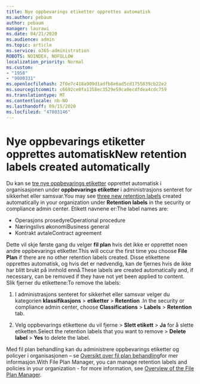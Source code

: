 ```yaml
---
title: Nye oppbevarings etiketter opprettes automatisk
ms.author: pebaum
author: pebaum
manager: laurawi
ms.date: 04/21/2020
ms.audience: admin
ms.topic: article
ms.service: o365-administration
ROBOTS: NOINDEX, NOFOLLOW
localization_priority: Normal
ms.custom:
- "1958"
- "9000331"
ms.openlocfilehash: 2f0e7c418a909d1adfb8e6ad5cd1755839cb22e2
ms.sourcegitcommit: c6692ce0fa1358ec3529e59ca0ecdfdea4cdc759
ms.translationtype: MT
ms.contentlocale: nb-NO
ms.lasthandoff: 09/15/2020
ms.locfileid: "47803146"
---
```

# <a name="new-retention-labels-created-automatically"></a><span data-ttu-id="bcb5a-102">Nye oppbevarings etiketter opprettes automatisk</span><span class="sxs-lookup"><span data-stu-id="bcb5a-102">New retention labels created automatically</span></span>

<span data-ttu-id="bcb5a-103">Du kan se [tre nye oppbevarings etiketter](https://docs.microsoft.com/microsoft-365/compliance/file-plan-manager) opprettet automatisk i organisasjonen under **oppbevarings etiketter** i administrasjons senteret for sikkerhet eller samsvar.</span><span class="sxs-lookup"><span data-stu-id="bcb5a-103">You may see [three new retention labels](https://docs.microsoft.com/microsoft-365/compliance/file-plan-manager) created automatically in your organization under **Retention labels** in the security or compliance admin center.</span></span> <span data-ttu-id="bcb5a-104">Etikett navnene er:</span><span class="sxs-lookup"><span data-stu-id="bcb5a-104">The label names are:</span></span>

- <span data-ttu-id="bcb5a-105">Operasjons prosedyre</span><span class="sxs-lookup"><span data-stu-id="bcb5a-105">Operational procedure</span></span>
- <span data-ttu-id="bcb5a-106">Næringslivs økonomi</span><span class="sxs-lookup"><span data-stu-id="bcb5a-106">Business general</span></span>
- <span data-ttu-id="bcb5a-107">Kontrakt avtale</span><span class="sxs-lookup"><span data-stu-id="bcb5a-107">Contract agreement</span></span>

<span data-ttu-id="bcb5a-108">Dette vil skje første gang du velger **fil plan** hvis det ikke er opprettet noen andre oppbevarings etiketter.</span><span class="sxs-lookup"><span data-stu-id="bcb5a-108">This will occur the first time you choose **File Plan** if there are no other retention labels created.</span></span> <span data-ttu-id="bcb5a-109">Disse etikettene opprettes automatisk, og hvis det er nødvendig, kan de fjernes hvis de ikke har blitt brukt på innhold ennå.</span><span class="sxs-lookup"><span data-stu-id="bcb5a-109">These labels are created automatically and, if necessary, can be removed if they have not yet been applied to content.</span></span> <span data-ttu-id="bcb5a-110">Slik fjerner du etikettene:</span><span class="sxs-lookup"><span data-stu-id="bcb5a-110">To remove the labels:</span></span>

1. <span data-ttu-id="bcb5a-111">I administrasjons senteret for sikkerhet eller samsvar velger du kategorien **klassifikasjons**  >  **etiketter**  >  **Retention** .</span><span class="sxs-lookup"><span data-stu-id="bcb5a-111">In the security or compliance admin center, choose **Classifications** > **Labels** > **Retention** tab.</span></span>

1. <span data-ttu-id="bcb5a-112">Velg oppbevarings etikettene du vil fjerne > **Slett etikett**  >  **Ja** for å slette etiketten.</span><span class="sxs-lookup"><span data-stu-id="bcb5a-112">Select the retention labels that you want to remove > **Delete label** > **Yes** to delete the label.</span></span>

<span data-ttu-id="bcb5a-113">Med fil plan behandling kan du administrere oppbevarings etiketter og policyer i organisasjonen – se [Oversikt over fil plan behandling](https://docs.microsoft.com/microsoft-365/compliance/file-plan-manager)for mer informasjon.</span><span class="sxs-lookup"><span data-stu-id="bcb5a-113">With File Plan Manager, you can manage retention labels and policies in your organization - for more information, see [Overview of the File Plan Manager](https://docs.microsoft.com/microsoft-365/compliance/file-plan-manager).</span></span>